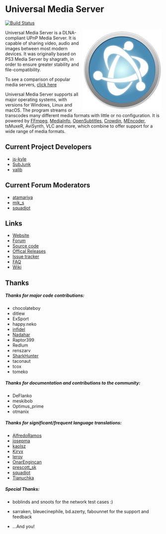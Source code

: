 # Universal Media Server
[![Build Status](https://travis-ci.org/UniversalMediaServer/UniversalMediaServer.svg?branch=master)](https://travis-ci.org/UniversalMediaServer/UniversalMediaServer)

[<img align="right" src="https://github.com/UniversalMediaServer/UniversalMediaServer/blob/master/src/main/resources/images/logo.png?raw=true" alt="Universal Media Server" width="256" height="auto"/>][1] Universal Media Server is a DLNA-compliant UPnP Media Server.
It is capable of sharing video, audio and images between most modern devices.
It was originally based on PS3 Media Server by shagrath, in order to ensure greater stability and file-compatibility.

To see a comparison of popular media servers, [click here][2]

Universal Media Server supports all major operating systems, with versions for Windows, Linux and macOS.
The program streams or transcodes many different media formats with little or no configuration.
It is powered by [FFmpeg][27], [MediaInfo][28], [OpenSubtitles][25], [Crowdin][29], [MEncoder][26], tsMuxeR, AviSynth, VLC and more, which combine to offer support for a wide range of media formats.

## Current Project Developers

* [js-kyle][31]
* [SubJunk][3]
* [valib][5]

## Current Forum Moderators

* [atamariya][8]
* [mik_s][7]
* [squadjot][30]

## Links

* [Website][1]
* [Forum][9]
* [Source code][10]
* [Offical Releases][11]
* [Issue tracker][12]
* [FAQ][13]
* [Wiki][14]

## Thanks

##### Thanks for major code contributions:

* chocolateboy
* ditlew
* ExSport
* happy.neko
* [infidel][6]
* [Nadahar][15]
* Raptor399
* Redlum
* renszarv
* [SharkHunter][4]
* taconaut
* tcox
* tomeko

##### Thanks for documentation and contributions to the community:

* DeFlanko
* meskibob
* Optimus_prime
* otmanix

##### Thanks for significant/frequent language translations:

* [AlfredoRamos][19]
* [josepma][16]
* [kaolsz][23]
* [Kirvx][17]
* [leroy][18]
* [OnarEngincan][22]
* [prescott_sk][24]
* [squadjot][21]
* [Tianuchka][20]

##### Special Thanks: 

* boblinds and snoots for the network test cases :)
* sarraken, bleuecinephile, bd.azerty, fabounnet for the support and feedback
* ...And you!


  [1]: http://www.universalmediaserver.com
  [2]: http://www.universalmediaserver.com/comparison/
  [3]: http://www.universalmediaserver.com/forum/memberlist.php?mode=viewprofile&u=2
  [4]: http://www.universalmediaserver.com/forum/memberlist.php?mode=viewprofile&u=62
  [5]: http://www.universalmediaserver.com/forum/memberlist.php?mode=viewprofile&u=683
  [6]: http://www.universalmediaserver.com/forum/memberlist.php?mode=viewprofile&u=171
  [7]: https://www.universalmediaserver.com/forum/memberlist.php?mode=viewprofile&u=10450
  [8]: https://www.universalmediaserver.com/forum/memberlist.php?mode=viewprofile&u=1194
  [9]: http://www.universalmediaserver.com/forum
  [10]: https://github.com/UniversalMediaServer/UniversalMediaServer
  [11]: http://sourceforge.net/projects/unimediaserver/files/Official%20Releases/
  [12]: https://github.com/UniversalMediaServer/UniversalMediaServer/issues?state=open
  [13]: http://www.universalmediaserver.com/faq/
  [14]: https://github.com/UniversalMediaServer/UniversalMediaServer/wiki
  [15]: http://www.universalmediaserver.com/forum/memberlist.php?mode=viewprofile&u=4025
  [16]: https://github.com/josepma
  [17]: https://github.com/kirvx
  [18]: https://github.com/ler0y
  [19]: https://github.com/AlfredoRamos
  [20]: http://www.universalmediaserver.com/forum/memberlist.php?mode=viewprofile&u=573
  [21]: https://github.com/squadjot
  [22]: https://crowdin.com/profile/OnarEngincan
  [23]: https://github.com/K4r0lSz
  [24]: https://github.com/prescott66
  [25]: http://www.opensubtitles.org/
  [26]: http://www.mplayerhq.hu/
  [27]: https://www.ffmpeg.org/
  [28]: https://mediaarea.net/en/MediaInfo
  [29]: https://crowdin.com/
  [30]: http://www.universalmediaserver.com/forum/memberlist.php?mode=viewprofile&u=55
  [31]: https://github.com/js-kyle
